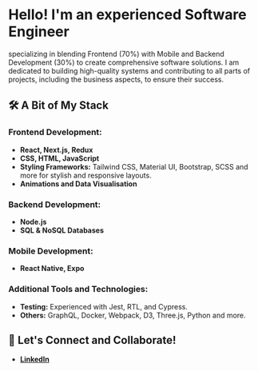 # Hello! I'm an experienced Software Engineer 
specializing in blending Frontend (70%) with Mobile and Backend Development (30%) to create comprehensive software solutions. 
I am dedicated to building high-quality systems and contributing to all parts of projects, including the business aspects, to ensure their success.

## 🛠 A Bit of My Stack

### Frontend Development:
- **React, Next.js, Redux**
- **CSS, HTML, JavaScript**
- **Styling Frameworks:** Tailwind CSS, Material UI, Bootstrap, SCSS and more for stylish and responsive layouts.
- **Animations and Data Visualisation**

### Backend Development:
- **Node.js**
- **SQL & NoSQL Databases**

### Mobile Development:
- **React Native, Expo**

### Additional Tools and Technologies:
- **Testing:** Experienced with Jest, RTL, and Cypress.
- **Others:** GraphQL, Docker, Webpack, D3, Three.js, Python and more.

## 🚀 Let's Connect and Collaborate!

- **[LinkedIn](https://www.linkedin.com/in/streltsov-vladimir/)**


